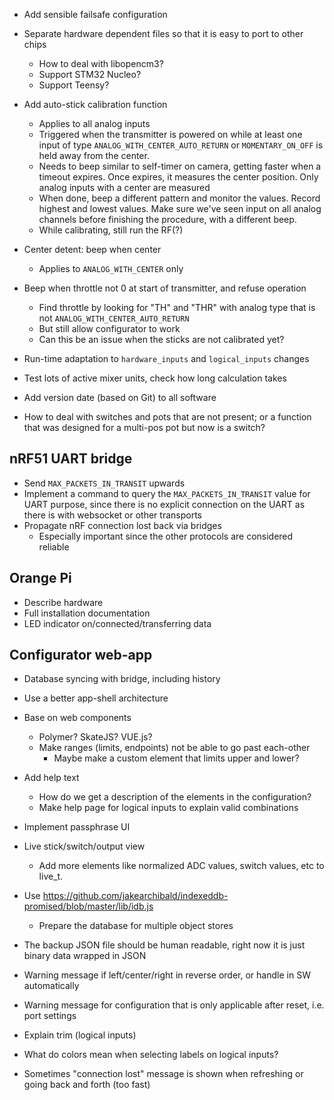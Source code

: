 
- Add sensible failsafe configuration

- Separate hardware dependent files so that it is easy to port to other chips
  - How to deal with libopencm3?
  - Support STM32 Nucleo?
  - Support Teensy?

- Add auto-stick calibration function
    - Applies to all analog inputs
    - Triggered when the transmitter is powered on while at least one input
      of type `ANALOG_WITH_CENTER_AUTO_RETURN` or `MOMENTARY_ON_OFF` is
      held away from the center.
    - Needs to beep similar to self-timer on camera, getting faster when a
      timeout expires. Once expires, it measures the center position.
      Only analog inputs with a center are measured
    - When done, beep a different pattern and monitor the values. Record highest
      and lowest values. Make sure we've seen input on all analog channels
      before finishing the procedure, with a different beep.
    - While calibrating, still run the RF(?)

- Center detent: beep when center
  - Applies to `ANALOG_WITH_CENTER` only

- Beep when throttle not 0 at start of transmitter, and refuse operation
  - Find throttle by looking for "TH" and "THR" with analog type that is not `ANALOG_WITH_CENTER_AUTO_RETURN`
  - But still allow configurator to work
  - Can this be an issue when the sticks are not calibrated yet?

- Run-time adaptation to `hardware_inputs` and `logical_inputs` changes

- Test lots of active mixer units, check how long calculation takes

- Add version date (based on Git) to all software

- How to deal with switches and pots that are not present; or a function that was designed for a multi-pos pot but now is a switch?

## nRF51 UART bridge

- Send `MAX_PACKETS_IN_TRANSIT` upwards
- Implement a command to query the `MAX_PACKETS_IN_TRANSIT` value for UART purpose, since there is no explicit connection on the UART as there is with websocket or other transports
- Propagate nRF connection lost back via bridges
  - Especially important since the other protocols are considered reliable


## Orange Pi

- Describe hardware
- Full installation documentation
- LED indicator on/connected/transferring data


## Configurator web-app
- Database syncing with bridge, including history

- Use a better app-shell architecture
- Base on web components
  - Polymer? SkateJS? VUE.js?
  - Make ranges (limits, endpoints) not be able to go past each-other
    - Maybe make a custom element that limits upper and lower?

- Add help text
  - How do we get a description of the elements in the configuration?
  - Make help page for logical inputs to explain valid combinations

- Implement passphrase UI

- Live stick/switch/output view
  - Add more elements like normalized ADC values, switch values, etc to live_t.

- Use https://github.com/jakearchibald/indexeddb-promised/blob/master/lib/idb.js
  - Prepare the database for multiple object stores

- The backup JSON file should be human readable, right now it is just binary data wrapped in JSON

- Warning message if left/center/right in reverse order, or handle in SW automatically
- Warning message for configuration that is only applicable after reset, i.e. port settings
- Explain trim (logical inputs)
- What do colors mean when selecting labels on logical inputs?

- Sometimes "connection lost" message is shown when refreshing or going back and forth (too fast)